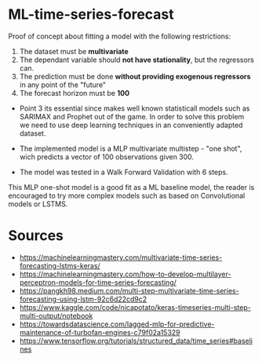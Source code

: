 # ML-time-series-forecast

Proof of concept about fitting a model with the following restrictions: 

1. The dataset must be **multivariate**
2. The dependant variable should **not have stationality**, but the regressors can.
3. The prediction must be done **without providing exogenous regressors** in any point of the "future"
4. The forecast horizon must be **100**


* Point 3 its essential since makes well known statisticall models such as SARIMAX and Prophet out of the game. In order to solve this problem we need to use deep learning techniques in an conveniently adapted dataset.

* The implemented model is a MLP multivariate multistep  - "one shot", wich predicts a vector of 100 observations given 300.

* The model was tested in a Walk Forward Validation with 6 steps.

This MLP one-shot model is a good fit as a ML baseline model, the reader is encouraged to try more complex models such as based on Convolutional models or LSTMS.

# Sources 
- https://machinelearningmastery.com/multivariate-time-series-forecasting-lstms-keras/
- https://machinelearningmastery.com/how-to-develop-multilayer-perceptron-models-for-time-series-forecasting/
- https://pangkh98.medium.com/multi-step-multivariate-time-series-forecasting-using-lstm-92c6d22cd9c2
- https://www.kaggle.com/code/nicapotato/keras-timeseries-multi-step-multi-output/notebook
- https://towardsdatascience.com/lagged-mlp-for-predictive-maintenance-of-turbofan-engines-c79f02a15329
- https://www.tensorflow.org/tutorials/structured_data/time_series#baselines
